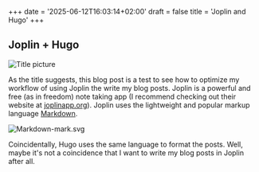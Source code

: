 +++
date = '2025-06-12T16:03:14+02:00'
draft = false
title = 'Joplin and Hugo'
+++

## Joplin + Hugo

![Title picture](../../images/joplin_hugo_title.png)

As the title suggests, this blog post is a test to see how to optimize my workflow of using Joplin the write my blog posts. Joplin is a powerful and free (as in freedom) note taking app (I recommend checking out their website at [joplinapp.org](https://joplinapp.org/)). Joplin uses the lightweight and popular markup language [Markdown](https://en.wikipedia.org/wiki/Markdown). 

![Markdown-mark.svg](../../images/Markdown-mark.svg)

 Coincidentally, Hugo uses the same language to format the posts. Well, maybe it's not a coincidence that I want to write my blog posts in Joplin after all.
